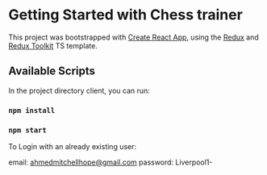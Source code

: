 # Getting Started with Chess trainer

This project was bootstrapped with [Create React App](https://github.com/facebook/create-react-app), using the [Redux](https://redux.js.org/) and [Redux Toolkit](https://redux-toolkit.js.org/) TS template.

## Available Scripts

In the project directory client, you can run:

### `npm install`

### `npm start`


To Login with an already existing user: 

email: ahmedmitchellhope@gmail.com
password: Liverpool1-
